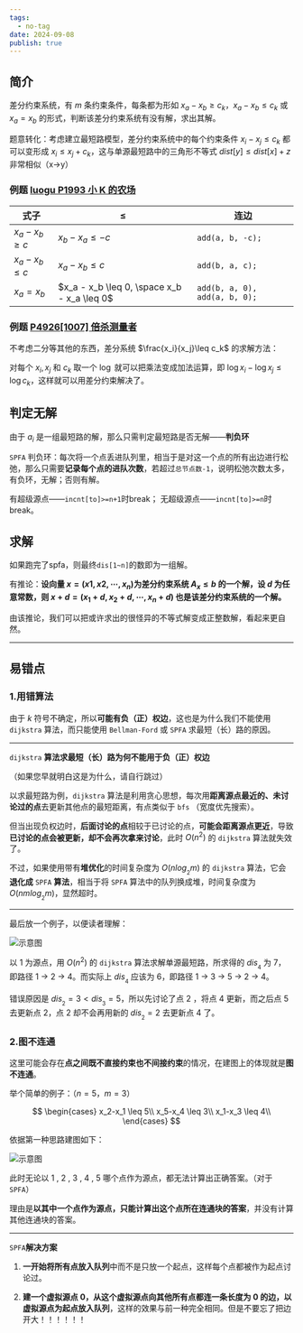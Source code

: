 ```yaml
---
tags:
  - no-tag
date: 2024-09-08
publish: true
---
```


## 简介

差分约束系统，有 $m$ 条约束条件，每条都为形如 $x_a-x_b\geq c_k，x_a-x_b\leq c_k$ 或 $x_a=x_b$ 的形式，判断该差分约束系统有没有解，求出其解。

题意转化：考虑建立最短路模型，差分约束系统中的每个约束条件 $x_i-x_j\leq c_k$ 都可以变形成 $x_i\leq x_j+c_k$，这与单源最短路中的三角形不等式 $dist[y]\leq dist[x]+z$ 非常相似（x->y）

### 例题 [luogu P1993 小 K 的农场](https://www.luogu.com.cn/problem/P1993)

式子 | $\leq$ | 连边
--- | --- | ---
$x_a - x_b \geq c$  | $x_b - x_a \leq -c$	|  `add(a, b, -c);`
$x_a - x_b \leq c$|	$x_a - x_b \leq c$	|`add(b, a, c);`
$x_a = x_b$	|$x_a - x_b \leq 0, \space x_b - x_a \leq 0$|	`add(b, a, 0), add(a, b, 0);`

### 例题 [P4926[1007] 倍杀测量者](https://www.luogu.com.cn/problem/P4926)

不考虑二分等其他的东西，差分系统 $\frac{x_i}{x_j}\leq c_k$ 的求解方法：

对每个 $x_i,x_j$ 和 $c_k$ 取一个 $\log$ 就可以把乘法变成加法运算，即 $\log x_i-\log x_j \leq \log c_k$，这样就可以用差分约束解决了。

## 判定无解

由于 $a_i$ 是一组最短路的解，那么只需判定最短路是否无解——**判负环**

 `SPFA` 判负环：每次将一个点丢进队列里，相当于是对这一个点的所有出边进行松弛，那么只需要**记录每个点的进队次数**，若超过`总节点数-1`，说明松弛次数太多，有负环，无解；否则有解。

有超级源点——`incnt[to]>=n+1`时break；
无超级源点——`incnt[to]>=n`时break。

## 求解

如果跑完了spfa，则最终`dis[1~n]`的数即为一组解。

有推论：**设向量 $x=(x1,x2,\cdots,x_n)$为差分约束系统 $A_x\leq b$ 的一个解，设 $d$ 为任意常数，则 $x+d=(x_1+d,x_2+d,\cdots,x_n+d)$ 也是该差分约束系统的一个解。**

由该推论，我们可以把或许求出的很怪异的不等式解变成正整数解，看起来更自然。

---

## 易错点

### 1.用错算法

由于 $k$ 符号不确定，所以**可能有负（正）权边**，这也是为什么我们不能使用 `dijkstra` 算法，而只能使用 `Bellman-Ford` 或 `SPFA` 求最短（长）路的原因。

------------

`dijkstra` **算法求最短（长）路为何不能用于负（正）权边**

（如果您早就明白这是为什么，请自行跳过）

以求最短路为例，`dijkstra` 算法是利用贪心思想，每次用**距离源点最近的、未讨论过的点**去更新其他点的最短距离，有点类似于 `bfs` （宽度优先搜索）。

但当出现负权边时，**后面讨论的点**相较于已讨论的点，**可能会距离源点更近**，导致**已讨论的点会被更新，却不会再次拿来讨论**，此时 $O(n^2)$ 的 `dijkstra` 算法就失效了。

不过，如果使用带有**堆优化**的时间复杂度为 $O(nlog_{_2}m)$ 的 `dijkstra` 算法，它会**退化成** `SPFA` **算法**，相当于将 `SPFA` 算法中的队列换成堆，时间复杂度为 $O(nmlog_{_2}m)$，显然超时。

------------

最后放一个例子，以便读者理解：

![示意图](https://cdn.luogu.com.cn/upload/image_hosting/ur7yo813.png)

以 $1$ 为源点，用 $O(n^2)$ 的 `dijkstra` 算法求解单源最短路，所求得的 $dis_{_4}$ 为 $7$，即路径 $1$ -> $2$ -> $4$。而实际上 $dis_{_4}$ 应该为 $6$，即路径 $1$ -> $3$ -> $5$ -> $2$ -> $4$。

错误原因是 $dis_{_2}=3<dis_{_3}=5$，所以先讨论了点 $2$ ，将点 $4$ 更新，而之后点 $5$ 去更新点 $2$，点 $2$ 却不会再用新的 $dis_{_2}=2$ 去更新点 $4$ 了。

### 2.图不连通

这里可能会存在**点之间既不直接约束也不间接约束**的情况，在建图上的体现就是**图不连通**。

举个简单的例子：（$n=5$，$m=3$）

$$
\begin{cases}
x_2-x_1 \leq 5\\
x_5-x_4 \leq 3\\
x_1-x_3 \leq 4\\
\end{cases}
$$

依据第一种思路建图如下：

![示意图](https://cdn.luogu.com.cn/upload/image_hosting/lsk6hzvw.png)

此时无论以 $1$ , $2$ , $3$ , $4$ , $5$ 哪个点作为源点，都无法计算出正确答案。（对于 `SPFA`）

理由是**以其中一个点作为源点，只能计算出这个点所在连通块的答案**，并没有计算其他连通块的答案。

---

`SPFA`**解决方案**

1. **一开始将所有点放入队列**中而不是只放一个起点，这样每个点都被作为起点讨论过。

2. **建一个虚拟源点 $0$，从这个虚拟源点向其他所有点都连一条长度为 $0$ 的边，以虚拟源点为起点放入队列**，这样的效果与前一种完全相同。但是不要忘了把边开大！！！！！！
